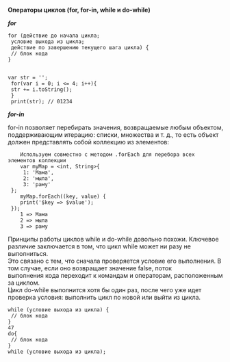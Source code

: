 **Операторы циклов (for, for-in, while и do-while)**

***for***
```
for (действие до начала цикла; 
 условие выхода из цикла; 
 действие по завершению текущего шага цикла) {
 // блок кода
}


var str = '';
 for(var i = 0; i <= 4; i++){ 
 str += i.toString();
 }
 print(str); // 01234
```


***for-in***

for-in позволяет перебирать значения, возвращаемые любым объектом,  
поддерживающим итерацию: списки, множества и т. д., то есть объект должен представлять собой коллекцию из элементов:

```
    Используем совместно с методом .forEach для перебора всех элементов коллекции
    var myMap = <int, String>{
     1: 'Мама',
     2: 'мыла',
     3: 'раму'
 };
    myMap.forEach((key, value) {
    print('$key => $value');
 });
    1 => Мама
    2 => мыла
    3 => раму
```

Принципы работы циклов while и do-while довольно похожи. Ключевое различие заключается в том, что цикл while может ни разу не 
выполниться.  
Это связано с тем, что сначала проверяется условие его выполнения. В том случае, если оно возвращает значение false, поток  
выполнения кода переходит к командам и операторам, расположенным за циклом.  
Цикл do-while выполнится хотя бы один раз, после чего уже идет проверка условия: выполнить цикл по новой или выйти из цикла.

```
while (условие выхода из цикла) {
 // блок кода
}
47
do{
 // блок кода
}
while (условие выхода из цикла);
```